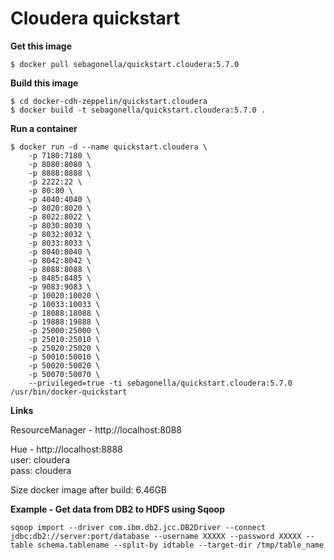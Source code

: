 # Cloudera quickstart

**Get this image**

```
$ docker pull sebagonella/quickstart.cloudera:5.7.0
```

**Build this image**

```
$ cd docker-cdh-zeppelin/quickstart.cloudera
$ docker build -t sebagonella/quickstart.cloudera:5.7.0 .
```

**Run a container**

```
$ docker run -d --name quickstart.cloudera \
    -p 7180:7180 \
    -p 8080:8080 \
    -p 8888:8888 \
    -p 2222:22 \
    -p 80:80 \
    -p 4040:4040 \
    -p 8020:8020 \
    -p 8022:8022 \
    -p 8030:8030 \
    -p 8032:8032 \
    -p 8033:8033 \
    -p 8040:8040 \
    -p 8042:8042 \
    -p 8088:8088 \
    -p 8485:8485 \
    -p 9083:9083 \
    -p 10020:10020 \
    -p 10033:10033 \
    -p 18088:18088 \
    -p 19888:19888 \
    -p 25000:25000 \
    -p 25010:25010 \
    -p 25020:25020 \
    -p 50010:50010 \
    -p 50020:50020 \
    -p 50070:50070 \
    --privileged=true -ti sebagonella/quickstart.cloudera:5.7.0 /usr/bin/docker-quickstart 
```

**Links**

ResourceManager - http://localhost:8088

Hue - http://localhost:8888  
user: cloudera  
pass: cloudera  
  
Size docker image after build: 6.46GB

**Example - Get data from DB2 to HDFS using Sqoop**

```
sqoop import --driver com.ibm.db2.jcc.DB2Driver --connect jdbc:db2://server:port/database --username XXXXX --password XXXXX --table schema.tablename --split-by idtable --target-dir /tmp/table_name
```